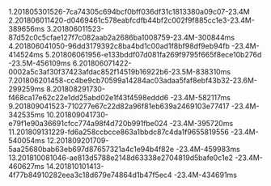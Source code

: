 1.201805301526-7ca74305c694bcf0bff036df31c1813380a09c07-23.4M
2.201806011420-d0469461c578eabfcdfb44bf2c002f9f885cc1e3-23.4M-389656ms
3.201806011523-87d52c0c5cfae127f7c082aab2a2686ba1008759-23.4M-300844ms
4.201806041050-96dd3179392c8ba4bd1c00ad1f8bf98df9eb94fb -23.4M-414524ms
5.201806061956-e133bddf07d081fa269f9795f665f8ece10b276d -23.5M-456109ms
6.201806071422-0002a5c3af30f37423afdac852f14519b16922b6-23.5M-838310ms
7.201806201458-cc4be9cb70599a14284ac03adaa5faf8ebf43b32-23.6M-299259ms
8.201808291730-f468ca17e62c22e1dd25abd02e1f43f4598eddd6 -23.4M-582117ms
9.201809041523-710277e67c22d82a96f81eb639a2469103e77417 -23.4M-342535ms
10.201809041730-e79f1e90a36691cfcc774a98f4d720b991fbe024 -23.4M-395720ms
11.201809131229-fd6a258ccbcce863a1bbdc87c4da1f9655819556 -23.4M-540054ms
12.201809201709-5aa25680bab63eb697d87657321a4c1e94b4f82e -23.4M-459983ms
13.201810081046-ae813d5788e2148d63338e2704819d5bafe0c1e2 -23.4M-460627ms
14.201810101413-4f77b84910282eea3c18d679e74864d1b47f5ec4 -23.4M-434691ms